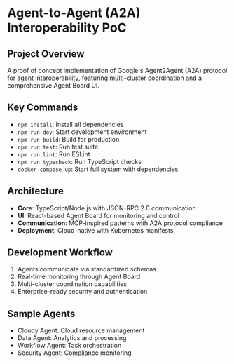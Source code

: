 # Agent-to-Agent (A2A) Interoperability PoC

## Project Overview
A proof of concept implementation of Google's Agent2Agent (A2A) protocol for agent interoperability, featuring multi-cluster coordination and a comprehensive Agent Board UI.

## Key Commands
- `npm install`: Install all dependencies
- `npm run dev`: Start development environment
- `npm run build`: Build for production
- `npm run test`: Run test suite
- `npm run lint`: Run ESLint
- `npm run typecheck`: Run TypeScript checks
- `docker-compose up`: Start full system with dependencies

## Architecture
- **Core**: TypeScript/Node.js with JSON-RPC 2.0 communication
- **UI**: React-based Agent Board for monitoring and control
- **Communication**: MCP-inspired patterns with A2A protocol compliance
- **Deployment**: Cloud-native with Kubernetes manifests

## Development Workflow
1. Agents communicate via standardized schemas
2. Real-time monitoring through Agent Board
3. Multi-cluster coordination capabilities
4. Enterprise-ready security and authentication

## Sample Agents
- Cloudy Agent: Cloud resource management
- Data Agent: Analytics and processing
- Workflow Agent: Task orchestration
- Security Agent: Compliance monitoring